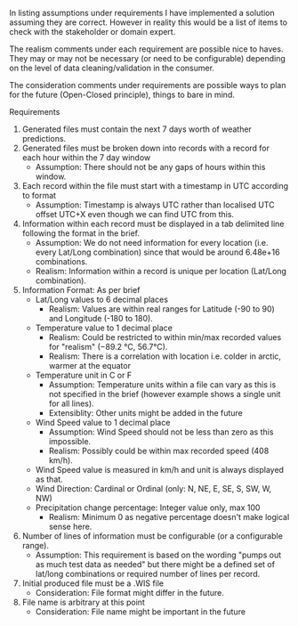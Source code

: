 In listing assumptions under requirements I have implemented a solution assuming they are correct. However in reality this would be a list of items to check with the stakeholder or domain expert.

The realism comments under each requirement are possible nice to haves. They may or may not be necessary (or need to be configurable) depending on the level of data cleaning/validation in the consumer. 

The consideration comments under requirements are possible ways to plan for the future (Open-Closed principle), things to bare in mind.

Requirements
1. Generated files must contain the next 7 days worth of weather predictions.
2. Generated files must be broken down into records with a record for each hour within the 7 day window
    - Assumption: There should not be any gaps of hours within this window. 
3. Each record within the file must start with a timestamp in UTC according to format
    - Assumption: Timestamp is always UTC rather than localised UTC offset UTC+X even though we can find UTC from this.
3. Information within each record must be displayed in a tab delimited line following the format in the brief.
    - Assumption: We do not need information for every location (i.e. every Lat/Long combination) since that would be around 6.48e+16 combinations.
    - Realism: Information within a record is unique per location (Lat/Long combination).
4. Information Format: As per brief
    - Lat/Long values to 6 decimal places
        - Realism: Values are within real ranges for Latitude (-90 to 90) and Longitude (-180 to 180).
    - Temperature value to 1 decimal place
        - Realism: Could be restricted to within min/max recorded values for "realism" (−89.2 °C, 56.7°C).
        - Realism: There is a correlation with location i.e. colder in arctic, warmer at the equator
    - Temperature unit in C or F
        - Assumption: Temperature units within a file can vary as this is not specified in the brief (however example shows a single unit for all lines).
        - Extensiblity: Other units might be added in the future
    - Wind Speed value to 1 decimal place
        - Assumption: Wind Speed should not be less than zero as this impossible. 
        - Realism: Possibly could be within max recorded speed (408 km/h). 
    - Wind Speed value is measured in km/h and unit is always displayed as that.
    - Wind Direction: Cardinal or Ordinal (only: N, NE, E, SE, S, SW, W, NW)
    - Precipitation change percentage: Integer value only, max 100
        - Realism: Minimum 0 as negative percentage doesn't make logical sense here.
5. Number of lines of information must be configurable (or a configurable range).
    - Assumption: This requirement is based on the wording "pumps out as much test data as needed" but there might be a defined set of lat/long combinations or required number of lines per record.
6. Initial produced file must be a .WIS file
    - Consideration: File format might differ in the future. 
7. File name is arbitrary at this point
    - Consideration: File name might be important in the future